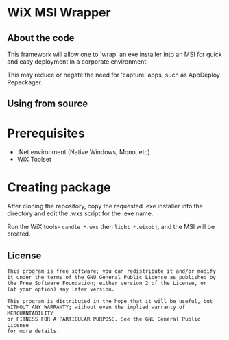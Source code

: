 WiX MSI Wrapper
===============

About the code
--------------
This framework will allow one to 'wrap' an exe installer into an MSI for 
quick and easy deployment in a corporate environment.

This may reduce or negate the need for 'capture' apps, such as AppDeploy Repackager.

Using from source
---------------
# Prerequisites
- .Net environment (Native Windows, Mono, etc)
- WiX Toolset

# Creating package
After cloning the repository, copy the requested .exe installer into the 
directory and edit the .wxs script for the .exe name.

Run the WiX tools- `candle *.wxs` then `light *.wixobj`, and the MSI will
be created.


License
----------------
	This program is free software; you can redistribute it and/or modify
	it under the terms of the GNU General Public License as published by
	the Free Software Foundation; either version 2 of the License, or
	(at your option) any later version.
	
	This program is distributed in the hope that it will be useful, but
	WITHOUT ANY WARRANTY; without even the implied warranty of MERCHANTABILITY
	or FITNESS FOR A PARTICULAR PURPOSE. See the GNU General Public License
	for more details.
